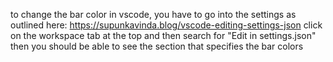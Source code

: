  to change the bar color in vscode, you have to go into the settings as outlined here:
 https://supunkavinda.blog/vscode-editing-settings-json
 click on the workspace tab at the top and then search for "Edit in settings.json"
 then you should be able to see the section that specifies the bar colors

 